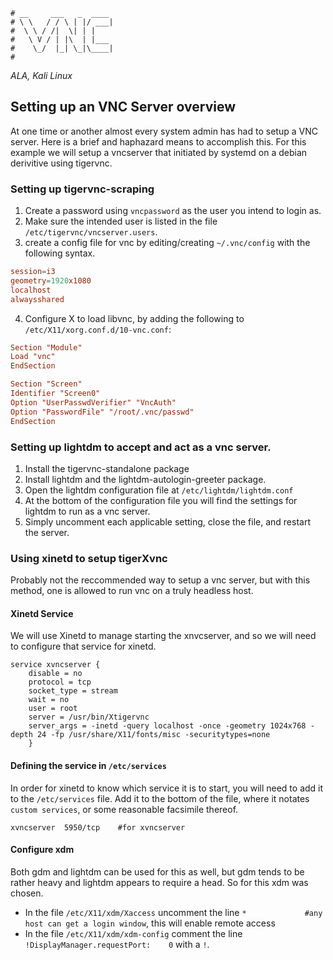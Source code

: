 ```text
# __     ___   _  ____
# \ \   / / \ | |/ ___|
#  \ \ / /|  \| | |
#   \ V / | |\  | |___
#    \_/  |_| \_|\____|
#
```

*ALA, Kali Linux*

## Setting up an VNC Server overview

At one time or another almost every system admin has had to setup a VNC server. Here is a brief and haphazard
means to accomplish this. For this example we will setup a vncserver that initiated by systemd on a debian
derivitive using tigervnc.


### Setting up tigervnc-scraping

1. Create a password using `vncpassword` as the user you intend to login as.
2. Make sure the intended user is listed in the file `/etc/tigervnc/vncserver.users`.
3. create a config file for vnc by editing/creating `~/.vnc/config` with the following syntax.

```conf
session=i3
geometry=1920x1080
localhost
alwaysshared
```

4. Configure X to load libvnc, by adding the following to `/etc/X11/xorg.conf.d/10-vnc.conf`:

```conf
Section "Module"
Load "vnc"
EndSection

Section "Screen"
Identifier "Screen0"
Option "UserPasswdVerifier" "VncAuth"
Option "PasswordFile" "/root/.vnc/passwd"
EndSection
```

### Setting up lightdm to accept and act as a vnc server.

1. Install the tigervnc-standalone package
2. Install lightdm and the lightdm-autologin-greeter package.
3. Open the lightdm configuration file at `/etc/lightdm/lightdm.conf`
4. At the bottom of the configuration file you will find the settings for lightdm to run as a vnc server.
5. Simply uncomment each applicable setting, close the file, and restart the server.

### Using xinetd to setup tigerXvnc

Probably not the reccommended way to setup a vnc server, but with this method, one is allowed to run vnc on a
truly headless host.

#### Xinetd Service

We will use Xinetd to manage starting the xnvcserver, and so we will need to configure that service for
xinetd.

```config
service xvncserver {
	disable = no
	protocol = tcp
	socket_type = stream
	wait = no
	user = root
	server = /usr/bin/Xtigervnc
	server_args = -inetd -query localhost -once -geometry 1024x768 -depth 24 -fp /usr/share/X11/fonts/misc -securitytypes=none
	}
```

#### Defining the service in `/etc/services`

In order for xinetd to know which service it is to start, you will need to add it to the `/etc/services` file.
Add it to the bottom of the file, where it notates `custom services`, or some reasonable facsimile thereof.

```config
xvncserver 	5950/tcp 	#for xvncserver
```

#### Configure xdm

Both gdm and lightdm can be used for this as well, but gdm tends to be rather heavy and lightdm appears to
require a head. So for this xdm was chosen.

* In the file `/etc/X11/xdm/Xaccess` uncomment the line `*             #any host can get a login window`, this
	will enable remote access
* In the file `/etc/X11/xdm/xdm-config` comment the line `!DisplayManager.requestPort:    0` with a `!`.
